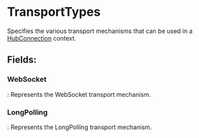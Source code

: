 # TransportTypes

Specifies the various transport mechanisms that can be used in a [HubConnection](../SignalR/HubConnection.md) context. 

## **Fields**:
### **WebSocket**
: Represents the WebSocket transport mechanism. 
### **LongPolling**
: Represents the LongPolling transport mechanism. 